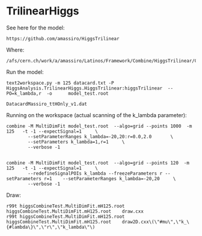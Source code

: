 # TrilinearHiggs

See here for the model:

    https://github.com/amassiro/HiggsTrilinear

    
Where:

    /afs/cern.ch/work/a/amassiro/Latinos/Framework/Combine/HiggsTrilinear/CMSSW_8_1_0/src/HiggsAnalysis/TrilinearHiggs

    
Run the model:
    
    text2workspace.py -m 125 datacard.txt -P HiggsAnalysis.TrilinearHiggs.HiggsTrilinear:higgsTrilinear  --PO=k_lambda,r  -o      model_test.root    

    DatacardMassiro_ttHOnly_v1.dat
    
    
Running on the workspace (actual scanning of the k_lambda parameter):

    combine -M MultiDimFit model_test.root  --algo=grid --points 1000  -m 125   -t -1 --expectSignal=1     \
            --setParameterRanges k_lambda=-20,20:r=0.0,2.0       \
            --setParameters k_lambda=1,r=1     \
            --verbose -1

            
    combine -M MultiDimFit model_test.root  --algo=grid --points 120  -m 125   -t -1 --expectSignal=1     \
            --redefineSignalPOIs k_lambda --freezeParameters r --setParameters r=1    --setParameterRanges k_lambda=-20,20     \
            --verbose -1
        
            
    
Draw:

    r99t higgsCombineTest.MultiDimFit.mH125.root  higgsCombineTest.MultiDimFit.mH125.root    draw.cxx
    r99t higgsCombineTest.MultiDimFit.mH125.root  higgsCombineTest.MultiDimFit.mH125.root    draw2D.cxx\(\"#mu\",\"k_\{#lambda\}\",\"r\",\"k_lambda\"\)


    
    
